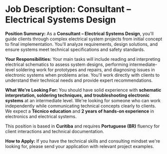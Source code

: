 # Job Description: Consultant – Electrical Systems Design

**Position Summary:**
As a **Consultant – Electrical Systems Design**, you'll guide clients through complex electrical system projects from initial concept to final implementation. You'll analyze requirements, design solutions, and ensure systems meet technical specifications and safety standards.

**Your Responsibilities:**
Your main tasks will include reading and interpreting electrical schematics to assess system designs, performing intermediate-level soldering work for prototypes and repairs, and diagnosing issues in electronic systems when problems arise. You'll work directly with clients to understand their technical needs and provide expert recommendations.

**What We're Looking For:**
You should have solid experience with **schematic interpretation, soldering techniques, and troubleshooting electronic systems** at an intermediate level. We're looking for someone who can work independently while communicating technical concepts clearly to clients. We expect a **Técnico education** and **2 years of hands-on experience** in electronics and electrical systems.

This position is based in **Curitiba** and requires **Portuguese (BR)** fluency for client interactions and technical documentation.

**How to Apply:**
If you have the technical skills and consulting mindset we're looking for, please send your application with relevant project examples.